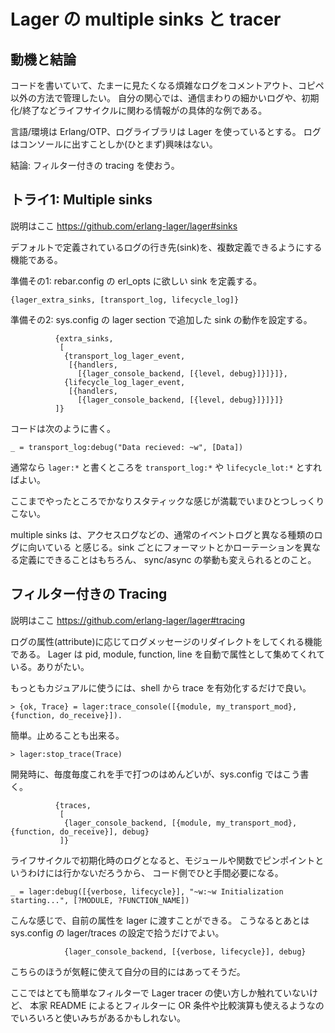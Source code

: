 # Lager の multiple sinks と tracer

## 動機と結論

コードを書いていて、たまーに見たくなる煩雑なログをコメントアウト、コピペ以外の方法で管理したい。
自分の関心では、通信まわりの細かいログや、初期化/終了などライフサイクルに関わる情報がの具体的な例である。

言語/環境は Erlang/OTP、ログライブラリは Lager を使っているとする。
ログはコンソールに出すことしか(ひとまず)興味はない。

結論: フィルター付きの tracing を使おう。

## トライ1: Multiple sinks

説明はここ https://github.com/erlang-lager/lager#sinks

デフォルトで定義されているログの行き先(sink)を、複数定義できるようにする機能である。

準備その1: rebar.config の erl_opts に欲しい sink を定義する。

```
{lager_extra_sinks, [transport_log, lifecycle_log]}
```

準備その2: sys.config の lager section で追加した sink の動作を設定する。

```
          {extra_sinks,
           [
            {transport_log_lager_event,
             [{handlers,
               [{lager_console_backend, [{level, debug}]}]}]},
            {lifecycle_log_lager_event,
             [{handlers,
               [{lager_console_backend, [{level, debug}]}]}]}
          ]}
```

コードは次のように書く。

```
_ = transport_log:debug("Data recieved: ~w", [Data])
```

通常なら `lager:*` と書くところを `transport_log:*` や `lifecycle_lot:*` とすればよい。

ここまでやったところでかなりスタティックな感じが満載でいまひとつしっくりこない。

multiple sinks は、アクセスログなどの、通常のイベントログと異なる種類のログに向いている
と感じる。sink ごとにフォーマットとかローテーションを異なる定義にできることはもちろん、
sync/async の挙動も変えられるとのこと。


## フィルター付きの Tracing

説明はここ https://github.com/erlang-lager/lager#tracing

ログの属性(attribute)に応じてログメッセージのリダイレクトをしてくれる機能である。
Lager は pid, module, function, line を自動で属性として集めてくれている。ありがたい。

もっともカジュアルに使うには、shell から trace を有効化するだけで良い。

```
> {ok, Trace} = lager:trace_console([{module, my_transport_mod}, {function, do_receive}]).
```

簡単。止めることも出来る。

```
> lager:stop_trace(Trace)
```

開発時に、毎度毎度これを手で打つのはめんどいが、sys.config ではこう書く。

```
          {traces,
           [
            {lager_console_backend, [{module, my_transport_mod}, {function, do_receive}], debug}
           ]}

```

ライフサイクルで初期化時のログとなると、モジュールや関数でピンポイントというわけには行かないだろうから、
コード側でひと手間必要になる。

```
_ = lager:debug([{verbose, lifecycle}], "~w:~w Initialization starting...", [?MODULE, ?FUNCTION_NAME])
```

こんな感じで、自前の属性を lager に渡すことができる。
こうなるとあとは sys.config の lager/traces の設定で拾うだけでよい。

```
            {lager_console_backend, [{verbose, lifecycle}], debug}
```

こちらのほうが気軽に使えて自分の目的にはあってそうだ。

ここではとても簡単なフィルターで Lager tracer の使い方しか触れていないけど、
本家 README によるとフィルターに OR 条件や比較演算も使えるようなのでいろいろと使いみちがあるかもしれない。
